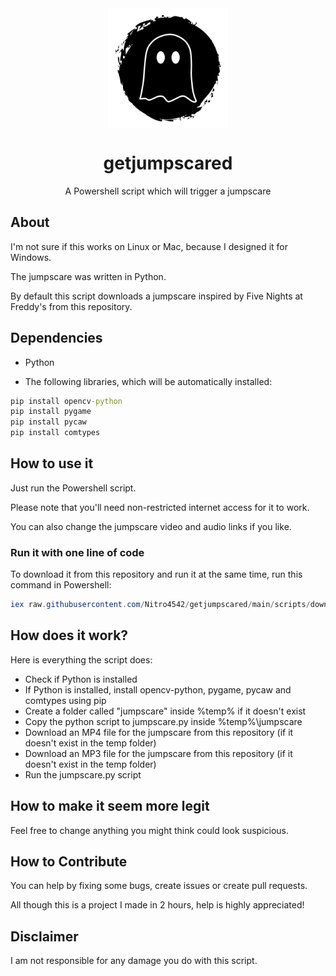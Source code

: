 <div align="center">
    <img src="media/logo.png" width="192" height="192" style="display: block; margin: 0 auto"/>
    <h1>getjumpscared</h1>
    <p>A Powershell script which will trigger a jumpscare</p>
</div>

## About   

I'm not sure if this works on Linux or Mac, because I designed it for Windows. 

The jumpscare was written in Python.  

By default this script downloads a jumpscare inspired by Five Nights at Freddy's from this repository.

## Dependencies

- Python  

- The following libraries, which will be automatically installed:  

```bat
pip install opencv-python
pip install pygame
pip install pycaw
pip install comtypes
```

## How to use it

Just run the Powershell script.  

Please note that you'll need non-restricted internet access for it to work.  

You can also change the jumpscare video and audio links if you like.

### Run it with one line of code

To download it from this repository and run it at the same time, run this command in Powershell:
```powershell
iex raw.githubusercontent.com/Nitro4542/getjumpscared/main/scripts/downloader.ps1 | iem
```

## How does it work?

Here is everything the script does:  

- Check if Python is installed  
- If Python is installed, install opencv-python, pygame, pycaw and comtypes using pip  
- Create a folder called "jumpscare" inside %temp% if it doesn't exist  
- Copy the python script to jumpscare.py inside %temp%\jumpscare  
- Download an MP4 file for the jumpscare from this repository (if it doesn't exist in the temp folder)  
- Download an MP3 file for the jumpscare from this repository (if it doesn't exist in the temp folder)  
- Run the jumpscare.py script  

## How to make it seem more legit

Feel free to change anything you might think could look suspicious.  

## How to Contribute

You can help by fixing some bugs, create issues or create pull requests.  

All though this is a project I made in 2 hours, help is highly appreciated!

## Disclaimer

I am not responsible for any damage you do with this script.
